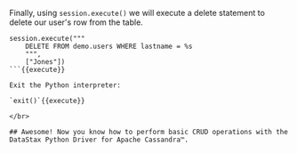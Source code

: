 Finally, using `session.execute()` we will execute a delete statement to delete our user's row from the table.

```
session.execute("""
    DELETE FROM demo.users WHERE lastname = %s
    """,
    ["Jones"])
```{{execute}}    

Exit the Python interpreter:

`exit()`{{execute}}

</br>

## Awesome! Now you know how to perform basic CRUD operations with the DataStax Python Driver for Apache Cassandra™.
